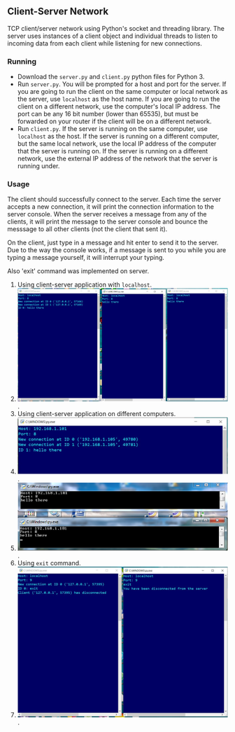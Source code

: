 ## Client-Server Network
 TCP client/server network using Python's socket and threading library. The server uses instances of a client object and individual threads to listen to incoming data from each client while listening for new connections.

### Running
* Download the `server.py` and `client.py` python files for Python 3.
* Run `server.py`. You will be prompted for a host and port for the server. If you are going to run the client on the same computer or local network as the server, use `localhost` as the host name. If you are going to run the client on a different network, use the computer's local IP address. The port can be any 16 bit number (lower than 65535), but must be forwarded on your router if the client will be on a different network.
* Run `client.py`. If the server is running on the same computer, use `localhost` as the host. If the server is running on a different computer, but the same local network, use the local IP address of the computer that the server is running on. If the server is running on a different network, use the external IP address of the network that the server is running under.

### Usage
The client should successfully connect to the server. Each time the server accepts a new connection, it will print the connection information to the server console. When the server receives a message from any of the clients, it will print the message to the server console and bounce the messsage to all other clients (not the client that sent it).

On the client, just type in a message and hit enter to send it to the server. Due to the way the console works, if a message is sent to you while you are typing a message yourself, it will interrupt your typing.

Also 'exit' command was implemented on server.

1. Using client-server application with `localhost`.
2. ![localhost](https://github.com/IK-31-hashchenko/distributed-systems/blob/Seminar02/Lab_3/screens/localhost.JPG).
2. Using client-server application on different computers.
4. ![different](https://github.com/IK-31-hashchenko/distributed-systems/blob/Seminar02/Lab_3/screens/different.JPG).
5. ![another](https://github.com/IK-31-hashchenko/distributed-systems/blob/Seminar02/Lab_3/screens/another.png).
3. Using `exit` command.
7. ![exit](https://github.com/IK-31-hashchenko/distributed-systems/blob/Seminar02/Lab_3/screens/exit.JPG).
